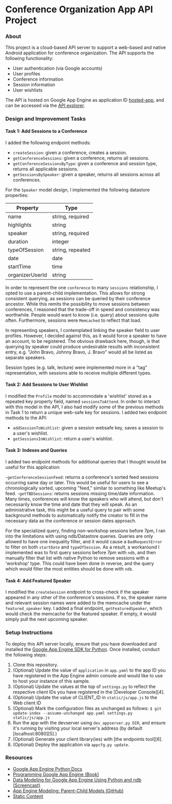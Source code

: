 # Conference Organization App API Project

### About

This project is a cloud-based API server to support a web-based and native Android application for conference organization.  The API supports the following functionality:

- User authentication (via Google accounts)
- User profiles
- Conference information
- Session information
- User wishlists

The API is hosted on Google App Engine as application ID [hosted-app](https://dw-conference.appspot.com/#/), and can be accessed via the [API explorer](https://apis-explorer.appspot.com/apis-explorer/?base=https://silent-region-95713.appspot.com/_ah/api#p/).

### Design and Improvement Tasks

#### Task 1: Add Sessions to a Conference

I added the following endpoint methods:

- `createSession`: given a conference, creates a session.
- `getConferenceSessions`: given a conference, returns all sessions.
- `getConferenceSessionsByType`: given a conference and session type, returns all applicable sessions.
- `getSessionsBySpeaker`: given a speaker, returns all sessions across all conferences.

For the `Speaker` model design, I implemented the following datastore properties:

| Property        | Type             |
|-----------------|------------------|
| name            | string, required |
| highlights      | string           |
| speaker         | string, required |
| duration        | integer          |
| typeOfSession   | string, repeated |
| date            | date             |
| startTime       | time             |
| organizerUserId | string           |

In order to represent the one `conference` to many `sessions` relationship, I opted to use a parent-child implementation.  This allows for strong consistent querying, as sessions can be queried by their conference ancestor.  While this remits the possibility to move sessions between conferences, I reasoned that the trade-off in speed and consistency was worthwhile.  People would want to know (i.e. query) about sessions quite often.  Furthermore, sessions were `Memcached` to reflect that load.

In representing speakers, I contemplated linking the speaker field to user profiles.  However, I decided against this, as it would force a speaker to have an account, to be registered.  The obvious drawback here, though, is that querying by speaker could produce undesirable results with inconsistent entry, e.g. "John Bravo, Johnny Bravo, J. Bravo" would all be listed as separate speakers.

Session types (e.g. talk, lecture) were implemented more in a "tag" representation, with sessions able to receive multiple different types.

#### Task 2: Add Sessions to User Wishlist

I modified the `Profile` model to accommodate a 'wishlist' stored as a repeated key property field, named `sessionsToAttend`.  In order to interact with this model in the API, I also had modify some of the previous methods in Task 1 to return a unique web-safe key for sessions.  I added two endpoint methods to the API:

- `addSessionToWishlist`: given a session websafe key, saves a session to a user's wishlist.
- `getSessionsInWishlist`: return a user's wishlist.

#### Task 3: Indexes and Queries

I added two endpoint methods for additional queries that I thought would be useful for this application:

-`getConferenceSessionFeed`: returns a conference's sorted feed sessions occurring same day or later. This would be useful for users to see a chronologically sorted, upcoming "feed," similar to something like Meetup's feed.
-`getTBDSessions`: returns sessions missing time/date information. Many times, conferences will know the speakers who will attend, but don't necessarily know the time and date that they will speak. As an administrative task, this might be a useful query to pair with some background methods to automatically notify the creator to fill in the necessary data as the conference or session dates approach.

For the specialized query, finding non-workshop sessions before 7pm, I ran into the limitations with using ndb/Datastore queries.  Queries are only allowed to have one inequality filter, and it would cause a `BadRequestError` to filter on both `startDate` and `typeOfSession`.  As a result, a workaround I implemented was to first query sessions before 7pm with `ndb`, and then manually filter that list with native Python to remove sessions with a 'workshop' type.  This could have been done in reverse, and the query which would filter the most entities should be done with `ndb`.

#### Task 4: Add Featured Speaker

I modified the `createSession` endpoint to cross-check if the speaker appeared in any other of the conference's sessions.  If so, the speaker name and relevant session names were added to the memcache under the `featured_speaker` key.  I added a final endpoint, `getFeaturedSpeaker`, which would check the memcache for the featured speaker.  If empty, it would simply pull the next upcoming speaker.

### Setup Instructions

To deploy this API server locally, ensure that you have downloaded and installed the [Google App Engine SDK for Python](https://cloud.google.com/appengine/downloads). Once installed, conduct the following steps:

1. Clone this repository.
2. (Optional) Update the value of `application` in `app.yaml` to the app ID you have registered in the App Engine admin console and would like to use to host your instance of this sample.
3. (Optional) Update the values at the top of `settings.py` to reflect the respective client IDs you have registered in the [Developer Console][4].
4. (Optional) Update the value of CLIENT_ID in `static/js/app.js` to the Web client ID
5. (Optional) Mark the configuration files as unchanged as follows: `$ git update-index --assume-unchanged app.yaml settings.py static/js/app.js`
6. Run the app with the devserver using `dev_appserver.py DIR`, and ensure it's running by visiting your local server's address (by default [localhost:8080][5].)
7. (Optional) Generate your client library(ies) with [the endpoints tool][6].
8. (Optional) Deploy the application via `appcfg.py update`.

### Resources

- [Google App Engine Python Docs](https://cloud.google.com/appengine/docs/python/)
- [Programming Google App Engine (Book)](http://www.amazon.com/Programming-Google-App-Engine-Sanderson/dp/144939826X)
- [Data Modeling for Google App Engine Using Python and ndb (Screencast)](https://www.youtube.com/watch?v=xZsxWn58pS0)
- [App Engine Modeling: Parent-Child Models (GitHub)](https://github.com/GoogleCloudPlatform/appengine-modeling-ndb/blob/master/parent_child_models.py)
- [Static Content](https://github.com/allanbreyes/udacity-full-stack/tree/master/p4)
